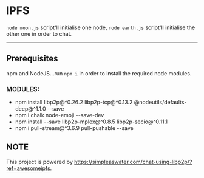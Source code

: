 # IPFS

```node moon.js``` script'll initialise one node,
```node earth.js``` script'll initialise the other one in order to chat.

_______________________________________________________________________________________

## Prerequisites
npm and NodeJS...run ```npm i``` in order to install the required node modules.

### MODULES:
* npm install libp2p@^0.26.2 libp2p-tcp@^0.13.2 @nodeutils/defaults-deep@^1.1.0 --save
* npm i chalk node-emoji --save-dev
* npm install --save libp2p-mplex@^0.8.5 libp2p-secio@^0.11.1
* npm i pull-stream@^3.6.9 pull-pushable --save

## NOTE
This project is powered by https://simpleaswater.com/chat-using-libp2p/?ref=awesomeipfs.
